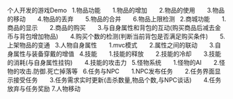个人开发的游戏Demo
    1.物品功能
        1.物品的增加
        2.物品的使用
        3.物品的移动
        4.物品的丢弃
        5.物品的合并
        6.物品上限检测
   2.商城功能
        1.商品的显示
        2.商品的购买
        3.与自身属性和背包的互动(购买商品后减去金币与背包增加物品)
        4.购买个数的检测(判断当前背包是否满足购买条件)
        5.上架物品的变通
   3.人物自身属性
        1.mvc模式
        2.属性之间的联动
        3.自身属性与装备穿戴的增值
   4.技能
        1.技能的释放
        2.技能的冷却
        3.技能的消耗(与自身属性挂钩)
        4.技能的攻击力
   5.怪物系统
        1.怪物的AI
        2.怪物的攻击.防御.死亡掉落等
   6.任务与NPC
        1.NPC发布任务
        2.任务界面显示接受任务
        3.任务需求实时更新(击杀数量,物品个数,与NPC谈话)
        4.任务放弃与任务奖励
  7.人物移动
        
